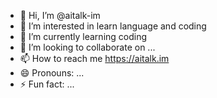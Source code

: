 - 👋 Hi, I’m @aitalk-im
- 👀 I’m interested in learn language and coding
- 🌱 I’m currently learning coding
- 💞️ I’m looking to collaborate on ...
- 📫 How to reach me https://aitalk.im
- 😄 Pronouns: ...
- ⚡ Fun fact: ...

<!---
aitalk-im/aitalk-im is a ✨ special ✨ repository because its `README.md` (this file) appears on your GitHub profile.
You can click the Preview link to take a look at your changes.
--->
